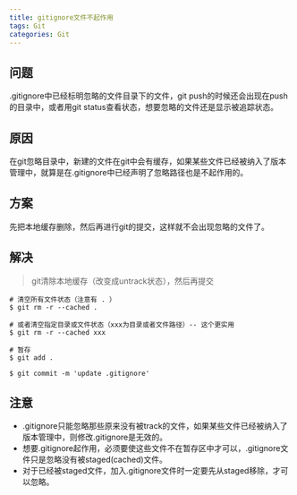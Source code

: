 ```yaml
---
title: gitignore文件不起作用
tags: Git
categories: Git
---
```


## 问题


.gitignore中已经标明忽略的文件目录下的文件，git push的时候还会出现在push的目录中，或者用git status查看状态，想要忽略的文件还是显示被追踪状态。


## 原因


在git忽略目录中，新建的文件在git中会有缓存，如果某些文件已经被纳入了版本管理中，就算是在.gitignore中已经声明了忽略路径也是不起作用的。


## 方案


先把本地缓存删除，然后再进行git的提交，这样就不会出现忽略的文件了。


## 解决


> git清除本地缓存（改变成untrack状态），然后再提交



```shell
# 清空所有文件状态（注意有 . ）
$ git rm -r --cached .

# 或者清空指定目录或文件状态（xxx为目录或者文件路径）-- 这个更实用
$ git rm -r --cached xxx

# 暂存
$ git add .

$ git commit -m 'update .gitignore'
```


## 注意


- .gitignore只能忽略那些原来没有被track的文件，如果某些文件已经被纳入了版本管理中，则修改.gitignore是无效的。
- 想要.gitignore起作用，必须要使这些文件不在暂存区中才可以，.gitignore文件只是忽略没有被staged(cached)文件。
- 对于已经被staged文件，加入.gitignore文件时一定要先从staged移除，才可以忽略。
